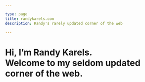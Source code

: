 ```yaml
---

type: page
title: randykarels.com
description: Randy's rarely updated corner of the web

---
```


<h1 class="name"><span>Hi, I’m </span>Randy Karels<span>.<br>Welcome to my seldom updated corner of the web.</h1>

